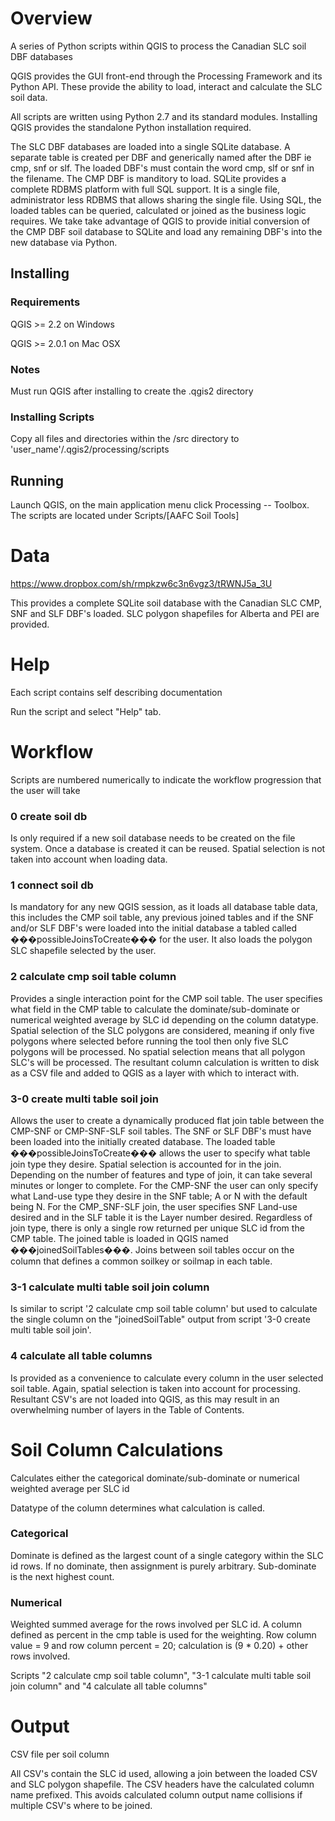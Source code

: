 Overview
========

A series of Python scripts within QGIS to process the Canadian SLC soil DBF databases

QGIS provides the GUI front-end through the Processing Framework and its Python API. These provide the ability to load, interact and calculate the SLC soil data.

All scripts are written using Python 2.7 and its standard modules. Installing QGIS provides the standalone Python installation required. 

The SLC DBF databases are loaded into a single SQLite database. A separate table is created per DBF and generically named after the DBF ie cmp, snf or slf. The loaded DBF's must contain the word cmp, slf or snf in the filename. The CMP DBF is manditory to load. SQLite provides a complete RDBMS platform with full SQL support. It is a single file, administrator less RDBMS that allows sharing the single file. Using SQL, the loaded tables can be queried, calculated or joined as the business logic requires. We take take advantage of QGIS to provide initial conversion of the CMP DBF soil database to SQLite and load any remaining DBF's into the new database via Python.

Installing
----------

### Requirements
QGIS >= 2.2 on Windows

QGIS >= 2.0.1 on Mac OSX

### Notes
Must run QGIS after installing to create the .qgis2 directory

### Installing Scripts
Copy all files and directories within the /src directory to 'user_name'/.qgis2/processing/scripts

Running
-------

Launch QGIS, on the main application menu click Processing -- Toolbox.
The scripts are located under Scripts/[AAFC Soil Tools]

Data
====

https://www.dropbox.com/sh/rmpkzw6c3n6vgz3/tRWNJ5a_3U

This provides a complete SQLite soil database with the Canadian SLC CMP, SNF and SLF DBF's loaded. SLC polygon shapefiles for Alberta and PEI are provided.

Help
====

Each script contains self describing documentation

Run the script and select "Help" tab.

Workflow
========

Scripts are numbered numerically to indicate the workflow progression that the user will take

### 0 create soil db
Is only required if a new soil database needs to be created on the file system. Once a database is created it can be reused. Spatial selection is not taken into account when loading data.

### 1 connect soil db 
Is mandatory for any new QGIS session, as it loads all database table data, this includes the CMP soil table, any previous joined tables and if the SNF and/or SLF DBF's were loaded into the initial database a tabled called ���possibleJoinsToCreate��� for the user. It also loads the polygon SLC shapefile selected by the user.

### 2 calculate cmp soil table column 
Provides a single interaction point for the CMP soil table. The user specifies what field in the CMP table to calculate the dominate/sub-dominate or numerical weighted average by SLC id depending on the column datatype. Spatial selection of the SLC polygons are considered, meaning if only five polygons where selected before running the tool then only five SLC polygons will be processed. No spatial selection means that all polygon SLC's will be processed. The resultant column calculation is written to disk as a CSV file and added to QGIS as a layer with which to interact with. 

### 3-0 create multi table soil join
Allows the user to create a dynamically produced flat join table between the CMP-SNF or CMP-SNF-SLF soil tables. The SNF or SLF DBF's must have been loaded into the initially created database. The loaded table ���possibleJoinsToCreate��� allows the user to specify what table join type they desire. Spatial selection is accounted for in the join. Depending on the number of features and type of join,  it can take several minutes or longer to complete. For the CMP-SNF the user can only specify what Land-use type they desire in the SNF table; A or N with the default being N. For the CMP_SNF-SLF join, the user specifies SNF Land-use desired and in the SLF table it is the Layer number desired. Regardless of join type, there is only a single row returned per unique SLC id from the CMP table. The joined table is loaded in QGIS named ���joinedSoilTables���.
Joins between soil tables occur on the column that defines a common soilkey or soilmap in each table.

### 3-1 calculate multi table soil join column
Is similar to script '2 calculate cmp soil table column' but used to calculate the single column on the "joinedSoilTable" output from script '3-0 create multi table soil join'.

### 4 calculate all table columns
Is provided as a convenience to calculate every column in the user selected soil table. Again, spatial selection is taken into account for processing. Resultant CSV's are not loaded into QGIS, as this may result in an overwhelming number of layers in the Table of Contents.

Soil Column Calculations
========================

Calculates either the categorical dominate/sub-dominate or numerical weighted average per SLC id

Datatype of the column determines what calculation is called.

### Categorical
Dominate is defined as the largest count of a single category within the SLC id rows. If no dominate, then assignment is purely arbitrary. Sub-dominate is the next highest count.

### Numerical
Weighted summed average for the rows involved per SLC id. A column defined as percent in the cmp table is used for the weighting. Row column value = 9 and row column percent = 20; calculation is (9 * 0.20) + other rows involved.    

Scripts "2 calculate cmp soil table column", "3-1 calculate multi table soil join column" and "4 calculate all table columns" 

Output
======

CSV file per soil column

All CSV's contain the SLC id used, allowing a join between the loaded CSV and SLC polygon shapefile. The CSV headers have the calculated column name prefixed. This avoids calculated column output name collisions if multiple CSV's where to be joined.
